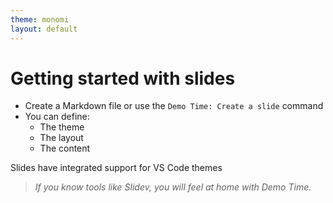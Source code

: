 ```yaml
---
theme: monomi
layout: default
---
```


# Getting started with slides

- Create a Markdown file or use the `Demo Time: Create a slide` command
- You can define:
  - The theme
  - The layout
  - The content

Slides have integrated support for VS Code themes

> *If you know tools like Slidev, you will feel at home with Demo Time.*
